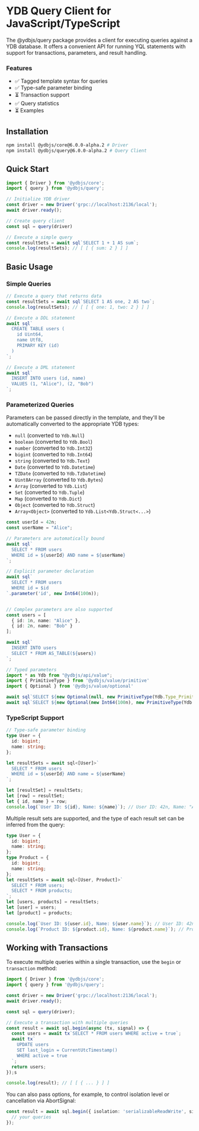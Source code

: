 # YDB Query Client for JavaScript/TypeScript

The @ydbjs/query package provides a client for executing queries against a YDB database. It offers a convenient API for running YQL statements with support for transactions, parameters, and result handling.

### Features

- ✅ Tagged template syntax for queries
- ✅ Type-safe parameter binding
- ⏳ Transaction support
- ✅ Query statistics
- ⏳ Examples

## Installation

```sh
npm install @ydbjs/core@6.0.0-alpha.2 # Driver
npm install @ydbjs/query@6.0.0-alpha.2 # Query Client
```

## Quick Start

```ts
import { Driver } from '@ydbjs/core';
import { query } from '@ydbjs/query';

// Initialize YDB driver
const driver = new Driver('grpc://localhost:2136/local');
await driver.ready();

// Create query client
const sql = query(driver)

// Execute a simple query
const resultSets = await sql`SELECT 1 + 1 AS sum`;
console.log(resultSets); // [ [ { sum: 2 } ] ]
```

## Basic Usage

### Simple Queries

```ts
// Execute a query that returns data
const resultSets = await sql`SELECT 1 AS one, 2 AS two`;
console.log(resultSets); // [ [ { one: 1, two: 2 } ] ]

// Execute a DDL statement
await sql`
  CREATE TABLE users (
    id Uint64,
    name Utf8,
    PRIMARY KEY (id)
  )
`;

// Execute a DML statement
await sql`
  INSERT INTO users (id, name)
  VALUES (1, "Alice"), (2, "Bob")
`;
```

### Parameterized Queries
Parameters can be passed directly in the template, and they'll be automatically converted to the appropriate YDB types:
 - `null` (converted to `Ydb.Null`)
 - `boolean` (converted to `Ydb.Bool`)
 - `number` (converted to `Ydb.Int32`)
 - `bigint` (converted to `Ydb.Int64`)
 - `string` (converted to `Ydb.Text`)
 - `Date` (converted to `Ydb.Datetime`)
 - `TZDate` (converted to `Ydb.TzDatetime`)
 - `Uint8Array` (converted to `Ydb.Bytes`)
 - `Array` (converted to `Ydb.List`)
 - `Set` (converted to `Ydb.Tuple`)
 - `Map` (converted to `Ydb.Dict`)
 - `Object` (converted to `Ydb.Struct`)
 - `Array<Object>` (converted to `Ydb.List<Ydb.Struct<...>`)

```ts
const userId = 42n;
const userName = "Alice";

// Parameters are automatically bound
await sql`
  SELECT * FROM users
  WHERE id = ${userId} AND name = ${userName}
`;

// Explicit parameter declaration
await sql`
  SELECT * FROM users
  WHERE id = $id
`.parameter('id', new Int64(100n));


// Complex parameters are also supported
const users = [
  { id: 1n, name: "Alice" },
  { id: 2n, name: "Bob" }
];

await sql`
  INSERT INTO users
  SELECT * FROM AS_TABLE(${users})
`;

// Typed parameters
import * as Ydb from "@ydbjs/api/value";
import { PrimitiveType } from '@ydbjs/value/primitive'
import { Optional } from '@ydbjs/value/optional'

await sql`SELECT ${new Optional(null, new PrimitiveType(Ydb.Type_PrimitiveTypeId.INT8))};` // [ [ { column0: null } ] ]
await sql`SELECT ${new Optional(new Int64(100n), new PrimitiveType(Ydb.Type_PrimitiveTypeId.INT64))};` // [ [ { column0: 100n } ] ]
```

### TypeScript Support

```ts
// Type-safe parameter binding
type User = {
  id: bigint;
  name: string;
};

let resultSets = await sql<[User]>`
  SELECT * FROM users
  WHERE id = ${userId} AND name = ${userName}
`;

let [resultSet] = resultSets;
let [row] = resultSet;
let { id, name } = row;
console.log(`User ID: ${id}, Name: ${name}`); // User ID: 42n, Name: "Alice"
```

Multiple result sets are supported, and the type of each result set can be inferred from the query:
```ts
type User = {
  id: bigint;
  name: string;
};
type Product = {
  id: bigint;
  name: string;
};
let resultSets = await sql<[User, Product]>`
  SELECT * FROM users;
  SELECT * FROM products;
`;
let [users, products] = resultSets;
let [user] = users;
let [product] = products;

console.log(`User ID: ${user.id}, Name: ${user.name}`); // User ID: 42n, Name: "Alice"
console.log(`Product ID: ${product.id}, Name: ${product.name}`); // Product ID: 1n, Name: "Product A"
```

## Working with Transactions

To execute multiple queries within a single transaction, use the `begin` or `transaction` method:

```ts
import { Driver } from '@ydbjs/core';
import { query } from '@ydbjs/query';

const driver = new Driver('grpc://localhost:2136/local');
await driver.ready();

const sql = query(driver);

// Execute a transaction with multiple queries
const result = await sql.begin(async (tx, signal) => {
  const users = await tx`SELECT * FROM users WHERE active = true`;
  await tx`
    UPDATE users
    SET last_login = CurrentUtcTimestamp()
    WHERE active = true
  `;
  return users;
});s

console.log(result); // [ [ { ... } ] ]
```

You can also pass options, for example, to control isolation level or cancellation via AbortSignal:

```ts
const result = await sql.begin({ isolation: 'serializableReadWrite', signal }, async (tx) => {
  // your queries
});
```
